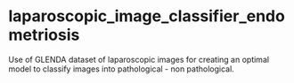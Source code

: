# laparoscopic_image_classifier_endometriosis
Use of GLENDA dataset of laparoscopic images for creating an optimal model to classify images into pathological - non pathological.
